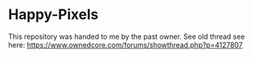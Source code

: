 # Happy-Pixels
This repository was handed to me by the past owner. See old thread see here: https://www.ownedcore.com/forums/showthread.php?p=4127807
